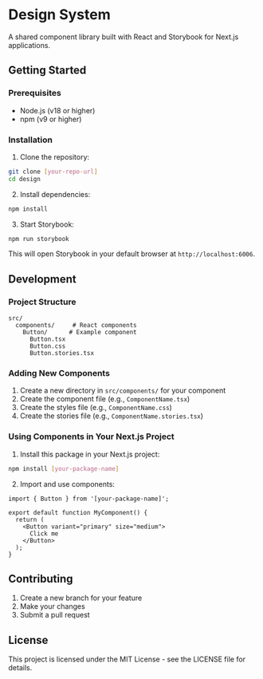 # Design System

A shared component library built with React and Storybook for Next.js applications.

## Getting Started

### Prerequisites

- Node.js (v18 or higher)
- npm (v9 or higher)

### Installation

1. Clone the repository:
```bash
git clone [your-repo-url]
cd design
```

2. Install dependencies:
```bash
npm install
```

3. Start Storybook:
```bash
npm run storybook
```

This will open Storybook in your default browser at `http://localhost:6006`.

## Development

### Project Structure

```
src/
  components/     # React components
    Button/      # Example component
      Button.tsx
      Button.css
      Button.stories.tsx
```

### Adding New Components

1. Create a new directory in `src/components/` for your component
2. Create the component file (e.g., `ComponentName.tsx`)
3. Create the styles file (e.g., `ComponentName.css`)
4. Create the stories file (e.g., `ComponentName.stories.tsx`)

### Using Components in Your Next.js Project

1. Install this package in your Next.js project:
```bash
npm install [your-package-name]
```

2. Import and use components:
```tsx
import { Button } from '[your-package-name]';

export default function MyComponent() {
  return (
    <Button variant="primary" size="medium">
      Click me
    </Button>
  );
}
```

## Contributing

1. Create a new branch for your feature
2. Make your changes
3. Submit a pull request

## License

This project is licensed under the MIT License - see the LICENSE file for details.